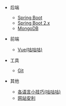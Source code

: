 

* 后端

  * [Spring Boot](/spring-boot/)
  * [Spring Boot 2.x](/spring-boot-2x/) 
  * [MongoDB](/mongodb/)
* 前端
  * [Vue(咕咕咕)](/vue/)
* 工具
  * [Git](/git/)
* 其他
  * [各语言小技巧(咕咕咕)](/other)
  * [网站安利](/other/website)